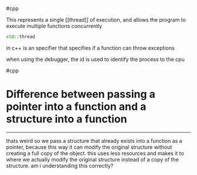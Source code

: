 
#cpp


This represents a single [[thread]] of execution, and allows the program to execute multiple functions concurrently

```c++
std::thread 
```


in c++ is an specifier that specifies if a function can throw exceptions


when using the debugger, the id is used to identify the process to the cpu



#cpp
# Difference between passing a pointer into a function and a structure into a function

---
thats weird so we pass a structure that already exists into a function as a pointer, because this way it can modify the original structure without creating a full copy of the object. this uses less resources and makes it to where we actually modify the original structure instead of a copy of the structure. am i understanding this correctly?